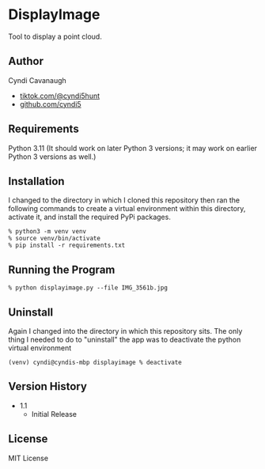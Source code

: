 # DisplayImage

Tool to display a point cloud.

## Author

Cyndi Cavanaugh
* [tiktok.com/@cyndi5hunt](https://tiktok.com/@cyndi5hunt)
* [github.com/cyndi5](https://github.com/cyndi5)

## Requirements

Python 3.11 (It should work on later Python 3 versions; it may work on earlier Python 3 versions as well.)

## Installation

I changed to the directory in which I cloned this repository then ran the following commands to create a virtual environment within this directory, activate it, and install the required PyPi packages.
```
% python3 -m venv venv
% source venv/bin/activate
% pip install -r requirements.txt
```

## Running the Program

```
% python displayimage.py --file IMG_3561b.jpg
```

## Uninstall

Again I changed into the directory in which this repository sits. The only thing I needed to do to "uninstall" the app was to deactivate the python virtual environment
```
(venv) cyndi@cyndis-mbp displayimage % deactivate
```

## Version History

* 1.1
    * Initial Release

## License

MIT License
